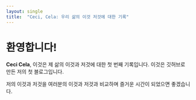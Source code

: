 ```yaml
---
layout: single
title:  "Ceci, Cela: 우리 삶의 이것 저것에 대한 기록"
---
```


# 환영합니다!

**Ceci Cela**, 이것은 제 삶의 이것과 저것에 대한 첫 번째 기록입니다. 이것은 깃허브로 만든 저의 첫 블로그입니다.

저의 이것과 저것을 여러분의 이것과 저것과 비교하며 즐거운 시간이 되었으면 좋겠습니다.
